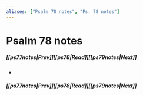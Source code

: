 ```yaml
---
aliases: ["Psalm 78 notes", "Ps. 78 notes"]
---
```

# Psalm 78 notes
##### <span class=arrow-left></span>[[ps77notes|Prev]]<span class=navigation-separator></span>[[ps78|Read]]<span class=navigation-separator></span>[[ps79notes|Next]]<span class=arrow-right></span>
- 
##### <span class=arrow-left></span>[[ps77notes|Prev]]<span class=navigation-separator></span>[[ps78|Read]]<span class=navigation-separator></span>[[ps79notes|Next]]<span class=arrow-right></span>